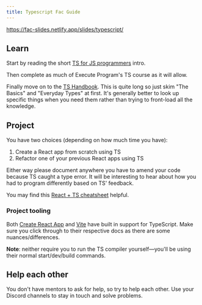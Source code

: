 ```yaml
---
title: Typescript Fac Guide
---
```


https://fac-slides.netlify.app/slides/typescript/

## Learn

Start by reading the short [TS for JS programmers](https://www.typescriptlang.org/docs/handbook/typescript-in-5-minutes.html) intro.

Then complete as much of Execute Program's TS course as it will allow.

Finally move on to the [TS Handbook](https://www.typescriptlang.org/docs/handbook/intro.html). This is quite long so just skim "The Basics" and "Everyday Types" at first. It's generally better to look up specific things when you need them rather than trying to front-load all the knowledge.

## Project

You have two choices (depending on how much time you have):

1. Create a React app from scratch using TS
1. Refactor one of your previous React apps using TS

Either way please document anywhere you have to amend your code because TS caught a type error. It will be interesting to hear about how you had to program differently based on TS' feedback.

You may find this [React + TS cheatsheet](https://react-typescript-cheatsheet.netlify.app) helpful.

### Project tooling

Both [Create React App](https://create-react-app.dev/docs/adding-typescript/) and [Vite](https://vitejs.dev/guide/features.html#typescript) have built in support for TypeScript. Make sure you click through to their respective docs as there are some nuances/differences.

**Note**: neither require you to run the TS compiler yourself—you'll be using their normal start/dev/build commands.

## Help each other

You don't have mentors to ask for help, so try to help each other. Use your Discord channels to stay in touch and solve problems.
